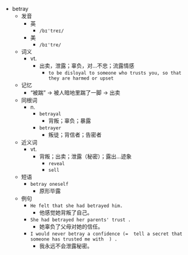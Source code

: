 - betray
  - 发音
    - 英
      - `/bɪ'treɪ/`
    - 美
      - `/bɪ'tre/`
  - 词义
    - vt.
      - 出卖，泄露；辜负，对…不忠；流露情感
        - `to be disloyal to someone who trusts you, so that they are harmed or upset`
  - 记忆
    - “被踹” → 被人暗地里踹了一脚 → 出卖
  - 同根词
    - n.
      - `betrayal`
        - 背叛；辜负；暴露
      - `betrayer`
        - 叛徒；背信者；告密者
  - 近义词
    - vt.
      - 背叛；出卖；泄露（秘密）；露出…迹象
        - `reveal`
        - `sell`
  - 短语
    - `betray oneself`
      - 原形毕露 
  - 例句
    - `He felt that she had betrayed him.`
      - 他感觉她背叛了自己。
    - `She had betrayed her parents' trust .`
      - 她辜负了父母对她的信任。
    - `I would never betray a confidence (=  tell a secret that someone has trusted me with  ) .`
      - 我永远不会泄露秘密。


